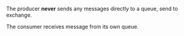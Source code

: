 
The producer **never** sends any messages directly to a queue, send to exchange.

The consumer receives message from its own queue.

